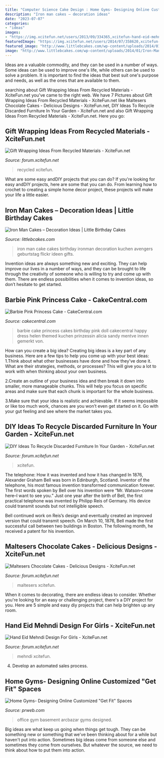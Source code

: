 ```yaml
---
title: "Computer Science Cake Design : Home Gyms- Designing Online Customized &quot;get Fit&quot; Spaces"
description: "Iron man cakes – decoration ideas"
date: "2023-07-07"
categories:
- "ideas"
images:
- "https://img.xcitefun.net/users/2013/09/334365,xcitefun-hand-eid-mehndi-design-for-girls-15.jpg"
featuredImage: "https://img.xcitefun.net/users/2014/07/358620,xcitefun-maltesers-cakes-12.jpg"
featured_image: "http://www.littlebcakes.com/wp-content/uploads/2014/01/Iron-Man-Birthday-Cake.jpg"
image: "http://www.littlebcakes.com/wp-content/uploads/2014/01/Iron-Man-Birthday-Cake.jpg"
---
```



Ideas are a valuable commodity, and they can be used in a number of ways. Some ideas can be used to improve one's life, while others can be used to solve a problem. It is important to find the ideas that best suit one's purpose and needs, as well as the ones that are available to them.

	

		
searching about Gift Wrapping Ideas From Recycled Materials - XciteFun.net you've came to the right web. We have 7 Pictures about Gift Wrapping Ideas From Recycled Materials - XciteFun.net like Maltesers Chocolate Cakes - Delicious Designs - XciteFun.net, DIY Ideas To Recycle Discarded Furniture In Your Garden - XciteFun.net and also Gift Wrapping Ideas From Recycled Materials - XciteFun.net. Here you go:
		
    
## Gift Wrapping Ideas From Recycled Materials - XciteFun.net

<img loading=lazy src="https://img.xcitefun.net/users/2013/11/342912,xcitefun-gift-wrapping-ideas-from-recycled-materi.jpg" onerror="this.onerror=null;this.src='https://tse1.mm.bing.net/th?id=OIP.UbX9hZSVyC0Yy20QNAZIoQHaJ4&amp;pid=15.1';" alt="Gift Wrapping Ideas From Recycled Materials - XciteFun.net">

_Source: forum.xcitefun.net_

>recycled xcitefun. 

	

What are some easy andDIY projects that you can do?
If you're looking for easy andDIY projects, here are some that you can do. From learning how to crochet to creating a simple home decor project, these projects will make your life a little easier.

    
## Iron Man Cakes – Decoration Ideas | Little Birthday Cakes

<img loading=lazy src="http://www.littlebcakes.com/wp-content/uploads/2014/01/Iron-Man-Birthday-Cake.jpg" onerror="this.onerror=null;this.src='https://tse3.mm.bing.net/th?id=OIP.rrUwrmxHSp5rk_-JzbY5DAHaMJ&amp;pid=15.1';" alt="Iron Man Cakes – Decoration Ideas | Little Birthday Cakes">

_Source: littlebcakes.com_

>iron man cake cakes birthday ironman decoration kuchen avengers geburtstag flickr ideen gifts. 

	

Invention ideas are always something new and exciting. They can help improve our lives in a number of ways, and they can be brought to life through the creativity of someone who is willing to try and come up with them. There are endless possibilities when it comes to invention ideas, so don’t hesitate to get started.

    
## Barbie Pink Princess Cake - CakeCentral.com

<img loading=lazy src="https://cdn001.cakecentral.com/gallery/2015/03/900_879287gVI6_barbie-pink-princess-cake.jpg" onerror="this.onerror=null;this.src='https://tse4.mm.bing.net/th?id=OIP.LIMZQIH1bConjuRijkt-ngHaJ4&amp;pid=15.1';" alt="Barbie Pink Princess Cake - CakeCentral.com">

_Source: cakecentral.com_

>barbie cake princess cakes birthday pink doll cakecentral happy dress helen themed kuchen prinzessin alicia sandy mentve innen gemerkt von. 

	

How can you create a big idea?
Creating big ideas is a key part of any business. Here are a few tips to help you come up with your best ideas:
1.Think about what other businesses have done and how they’ve done it. What are their strategies, methods, or processes? This will give you a lot to work with when thinking about your own business.

2.Create an outline of your business idea and then break it down into smaller, more manageable chunks. This will help you focus on specific areas and make sure that each chunk is important for the whole business.

3.Make sure that your idea is realistic and achievable. If it seems impossible or like too much work, chances are you won’t even get started on it. Go with your gut feeling and see where the market takes you.


    
## DIY Ideas To Recycle Discarded Furniture In Your Garden - XciteFun.net

<img loading=lazy src="https://img.xcitefun.net/users/2015/01/381063,xcitefun-furniture-garden-6.jpg" onerror="this.onerror=null;this.src='https://tse4.mm.bing.net/th?id=OIP.GDXHPIkwOf8qEVzN21hYPQHaJ3&amp;pid=15.1';" alt="DIY Ideas To Recycle Discarded Furniture In Your Garden - XciteFun.net">

_Source: forum.xcitefun.net_

>xcitefun. 

	

The telephone: How it was invented and how it has changed
In 1876, Alexander Graham Bell was born in Edinburgh, Scotland. Inventor of the telephone, his most famous invention transformed communication forever. The first words spoken by Bell over his invention were “Mr. Watson–come here–I want to see you.” 
Just one year after the birth of Bell, the first practical telephone was invented by Philipp Reis of Germany. His device could transmit sounds but not intelligible speech. 

Bell continued work on Reis’s design and eventually created an improved version that could transmit speech. On March 10, 1876, Bell made the first successful call between two buildings in Boston. The following month, he received a patent for his invention.

    
## Maltesers Chocolate Cakes - Delicious Designs - XciteFun.net

<img loading=lazy src="https://img.xcitefun.net/users/2014/07/358620,xcitefun-maltesers-cakes-12.jpg" onerror="this.onerror=null;this.src='https://tse2.mm.bing.net/th?id=OIP.vg1d5Sb6Q-hpovmibyGbFgHaFj&amp;pid=15.1';" alt="Maltesers Chocolate Cakes - Delicious Designs - XciteFun.net">

_Source: forum.xcitefun.net_

>maltesers xcitefun. 

	

When it comes to decorating, there are endless ideas to consider. Whether you're looking for an easy or challenging project, there's a DIY project for you. Here are 5 simple and easy diy projects that can help brighten up any room.

    
## Hand Eid Mehndi Design For Girls - XciteFun.net

<img loading=lazy src="https://img.xcitefun.net/users/2013/09/334365,xcitefun-hand-eid-mehndi-design-for-girls-15.jpg" onerror="this.onerror=null;this.src='https://tse3.mm.bing.net/th?id=OIP.BP6AChu5pYoByN8irwIx1wHaJQ&amp;pid=15.1';" alt="Hand Eid Mehndi Design For Girls - XciteFun.net">

_Source: forum.xcitefun.net_

>mehndi xcitefun. 

	

4. Develop an automated sales process.

    
## Home Gyms- Designing Online Customized &quot;Get Fit&quot; Spaces

<img loading=lazy src="http://ww1.prweb.com/prfiles/2014/01/31/11544016/Gym1.jpg" onerror="this.onerror=null;this.src='https://tse2.mm.bing.net/th?id=OIP.oXlrUCz0nUsX7FNK8SeojQHaEo&amp;pid=15.1';" alt="Home Gyms- Designing Online Customized &quot;Get Fit&quot; Spaces">

_Source: prweb.com_

>office gym basement arcbazar gyms designed. 

	

Big ideas are what keep us going when things get tough. They can be something new or something that we've been thinking about for a while but haven't put into action. Sometimes big ideas come from someone else and sometimes they come from ourselves. But whatever the source, we need to think about how to put them into action.

